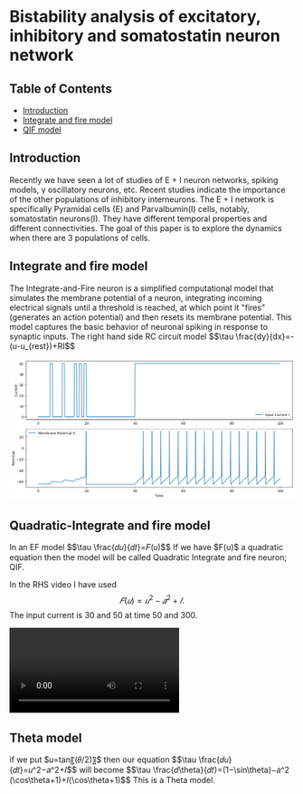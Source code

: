 <!DOCTYPE html>
<html lang="en">
<head>
    <meta charset="UTF-8">
    <meta name="viewport" content="width=device-width, initial-scale=1.0">
    <title>Project Summary</title>
    <script src="https://polyfill.io/v3/polyfill.min.js?features=es6"></script>
    <script id="MathJax-script" async src="https://cdn.jsdelivr.net/npm/mathjax@3/es5/tex-mml-chtml.js"></script>
</head>

<body>
<h1>Bistability analysis of excitatory, inhibitory and somatostatin neuron network</h1>

<!-- Table of Contents -->
<h2>Table of Contents</h2>
<ul>
  <li><a href="#Introduction">Introduction</a></li>
  <li><a href="#Integrate-and-fire-model">Integrate and fire model</a></li>
  <li><a href="#QIF-model">QIF model</a></li>

</ul>


<!-- Sections -->
<!-- Introduction Section -->
<h2 id="Introduction">Introduction</h2>
<p>Recently we have seen a lot of studies of E + I neuron networks, spiking models,
   γ oscillatory neurons, etc. Recent studies indicate the importance of the other populations 
   of inhibitory interneurons. The E + I network is specifically Pyramidal cells (E) and Parvalbumin(I) cells,
    notably, somatostatin neurons(I). They have different temporal properties and different connectivities. 
    The goal of this paper is to explore the dynamics when there are 3 populations of cells.
</p>

<!-- IF Section -->
<h2 id="Integrate-and-fire-model">Integrate and fire model</h2>
<p>The Integrate-and-Fire neuron is a simplified computational model that simulates the membrane potential 
  of a neuron, integrating incoming electrical signals until a threshold is reached, at which point it "fires" 
  (generates an action potential) and then resets its membrane potential. This model captures the basic behavior
   of neuronal spiking in response to synaptic inputs.
   The right hand side RC circuit model 
  $$\tau \frac{dy}{dx}=-(u-u_{rest})+RI$$
<p>
  <p><img src="images/IF.png" alt="Integrate-and-fire-model w.r.t current inputs"></p>

  <!-- QIF Section -->
<h2 id="Quadratic-Integrate-and-fire-model">Quadratic-Integrate and fire model</h2>
<p>In an EF model  
                        $$\tau \frac{𝑑𝑢}{𝑑𝑡}=𝐹(𝑢)$$
If we have $F(u)$ a quadratic equation then the model will be called Quadratic Integrate and fire neuron; QIF. 

In the RHS video I have used 
 $$𝐹(𝑢)=𝑢^2−𝑎^2+𝐼. $$
The input current is 30 and 50 at time 50 and 300.

<p><video controls>
        <source src="videos/qif_neuron_simulation.mp4" type="video/mp4">
        Your browser does not support the video tag.
    </video></p>

<h2 id="Theta model">Theta model</h2>
<p>if we put $𝑢=tan⁡〖(𝜃/2)〗$ then our equation $$\tau \frac{𝑑𝑢}{𝑑𝑡}=𝑢^2−𝑎^2+𝐼$$ will become
$$\tau \frac{𝑑\theta}{𝑑𝑡}=(1−\sin⁡\theta)−𝑎^2 (\cos⁡\theta+1)+𝐼(\cos⁡\theta+1)$$
This is a Theta model.

</p>




   
    


